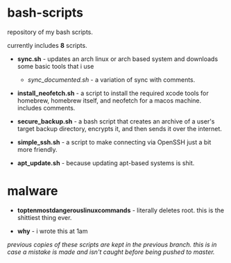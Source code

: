# bash-scripts
repository of my bash scripts.

currently includes **8** scripts.

* **sync.sh** - updates an arch linux or arch based system and downloads some basic tools that i use
  * *sync_documented.sh* - a variation of sync with comments.
* **install_neofetch.sh** - a script to install the required xcode tools for homebrew, homebrew itself, and neofetch for a macos machine. includes comments.

* **secure_backup.sh** - a bash script that creates an archive of a user's target backup directory, encrypts it, and then sends it over the internet.

* **simple_ssh.sh** - a script to make connecting via OpenSSH just a bit more friendly.

* **apt_update.sh** - because updating apt-based systems is shit.

# malware

* **toptenmostdangerouslinuxcommands** - literally deletes root. this is the shittiest thing ever.

* **why** - i wrote this at 1am

*previous copies of these scripts are kept in the previous branch. this is in case a mistake is made and isn't caught before being pushed to master.*
